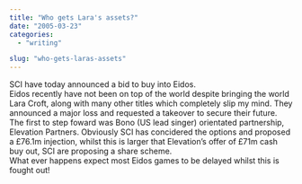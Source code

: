 ```yaml
---
title: "Who gets Lara's assets?"
date: "2005-03-23"
categories: 
  - "writing"

slug: "who-gets-laras-assets"
---
```


SCI have today announced a bid to buy into Eidos.  
Eidos recently have not been on top of the world despite bringing the world Lara Croft, along with many other titles which completely slip my mind. They announced a major loss and requested a takeover to secure their future.  
The first to step foward was Bono (US lead singer) orientated partnership, Elevation Partners. Obviously SCI has concidered the options and proposed a £76.1m injection, whilst this is larger that Elevation’s offer of £71m cash buy out, SCI are proposing a share scheme.  
What ever happens expect most Eidos games to be delayed whilst this is fought out!
